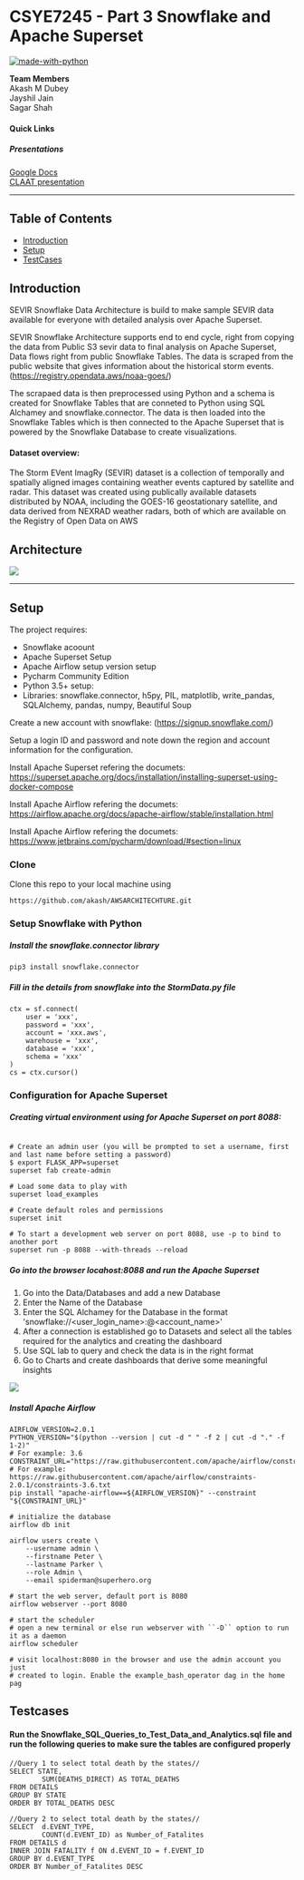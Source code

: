 # CSYE7245 - Part 3 Snowflake and Apache Superset


[![made-with-python](https://img.shields.io/badge/Made%20with-Python-1f425f.svg)](https://www.python.org/)

**Team Members**<br />
Akash M Dubey <br />
Jayshil Jain <br />
Sagar Shah <br/>

#### Quick Links

##### Presentations <br />
[Google Docs](https://docs.google.com/document/d/1cTtzbRmLHuAwBRRGuP6TRDicmfXV97SV03Zlh9VtTWE/edit#heading=h.ejimkgfvmpx9)<br />
[CLAAT presentation](https://codelabs-preview.appspot.com/?file_id=1cTtzbRmLHuAwBRRGuP6TRDicmfXV97SV03Zlh9VtTWE#0)<br />


---

## Table of Contents

- [Introduction](#introduction)
- [Setup](#setup)
- [TestCases](#testcases)


## Introduction

SEVIR Snowflake Data Architecture is build to make sample SEVIR data available for everyone with detailed analysis over Apache Superset.

SEVIR Snowflake Architecture supports end to end cycle, right from copying the data from Public S3 sevir data to final analysis on Apache Superset, Data flows right from public Snowflake Tables. The data is scraped from the public website that gives information about the historical storm events. (https://registry.opendata.aws/noaa-goes/)

The scrapaed data is then preprocessed using Python and a schema is created for Snowflake Tables that are conneted to Python using SQL Alchamey and snowflake.connector.
The data is then loaded into the Snowflake Tables which is then connected to the Apache Superset that is powered by the Snowflake Database to create visualizations.



#### Dataset overview: 

The Storm EVent ImagRy (SEVIR) dataset is a collection of temporally and spatially aligned images containing weather events captured by satellite and radar. This dataset was created using publically available datasets distributed by NOAA, including the GOES-16 geostationary satellite, and data derived from NEXRAD weather radars, both of which are available on the Registry of Open Data on AWS 



## Architecture 

![](img/SEVIR_Snowflake_architecture.jpg)

---


## Setup

The project requires: 

- Snowflake acoount
- Apache Superset Setup 
- Apache Airflow setup version setup
- Pycharm Community Edition
- Python 3.5+ setup:
- Libraries: snowflake.connector, h5py, PIL, matplotlib, write_pandas, SQLAlchemy, pandas, numpy, Beautiful Soup


Create a new account with snowflake: (https://signup.snowflake.com/)

Setup a login ID and password and note down the region and account information for the configuration.

Install Apache Superset refering the documets: https://superset.apache.org/docs/installation/installing-superset-using-docker-compose

Install Apache Airflow refering the documets: https://airflow.apache.org/docs/apache-airflow/stable/installation.html

Install Apache Airflow refering the documets: https://www.jetbrains.com/pycharm/download/#section=linux


### Clone

Clone this repo to your local machine using 
```
https://github.com/akash/AWSARCHITECHTURE.git 
```
 

### Setup Snowflake with Python

##### Install the snowflake.connector library 

```shell 
pip3 install snowflake.connector
```
##### Fill in the details from snowflake into the StormData.py file

```shell
ctx = sf.connect(
    user = 'xxx',
    password = 'xxx',
    account = 'xxx.aws',
    warehouse = 'xxx',
    database = 'xxx',
    schema = 'xxx'
)
cs = ctx.cursor()
```

### Configuration for Apache Superset 

##### Creating virtual environment using for Apache Superset on port 8088:

```shell

# Create an admin user (you will be prompted to set a username, first and last name before setting a password)
$ export FLASK_APP=superset
superset fab create-admin

# Load some data to play with
superset load_examples

# Create default roles and permissions
superset init

# To start a development web server on port 8088, use -p to bind to another port
superset run -p 8088 --with-threads --reload
```

##### Go into the browser locahost:8088 and run the Apache Superset

1. Go into the Data/Databases and add a new Database
2. Enter the Name of the Database
3. Enter the SQL Alchamey for the Database in the format 'snowflake://<user_login_name>:<password>@<account_name>'
4. After a connection is established go to Datasets and select all the tables required for the analytics and creating the dashboard
5. Use SQL lab to query and check the data is in the right format
6. Go to Charts and create dashboards that derive some meaningful insights

![](img/Apache_Superset_dashboard.jpg)


##### Install Apache Airflow

```
AIRFLOW_VERSION=2.0.1
PYTHON_VERSION="$(python --version | cut -d " " -f 2 | cut -d "." -f 1-2)"
# For example: 3.6
CONSTRAINT_URL="https://raw.githubusercontent.com/apache/airflow/constraints-${AIRFLOW_VERSION}/constraints-${PYTHON_VERSION}.txt"
# For example: https://raw.githubusercontent.com/apache/airflow/constraints-2.0.1/constraints-3.6.txt
pip install "apache-airflow==${AIRFLOW_VERSION}" --constraint "${CONSTRAINT_URL}"

# initialize the database
airflow db init

airflow users create \
    --username admin \
    --firstname Peter \
    --lastname Parker \
    --role Admin \
    --email spiderman@superhero.org

# start the web server, default port is 8080
airflow webserver --port 8080

# start the scheduler
# open a new terminal or else run webserver with ``-D`` option to run it as a daemon
airflow scheduler

# visit localhost:8080 in the browser and use the admin account you just
# created to login. Enable the example_bash_operator dag in the home pag
```


## Testcases

#### Run the Snowflake_SQL_Queries_to_Test_Data_and_Analytics.sql file and run the following queries to make sure the tables are configured properly

```
//Query 1 to select total death by the states//
SELECT STATE, 
        SUM(DEATHS_DIRECT) AS TOTAL_DEATHS
FROM DETAILS
GROUP BY STATE
ORDER BY TOTAL_DEATHS DESC

//Query 2 to select total death by the states//
SELECT  d.EVENT_TYPE,  
        COUNT(d.EVENT_ID) as Number_of_Fatalites
FROM DETAILS d
INNER JOIN FATALITY f ON d.EVENT_ID = f.EVENT_ID
GROUP BY d.EVENT_TYPE
ORDER BY Number_of_Fatalites DESC
```